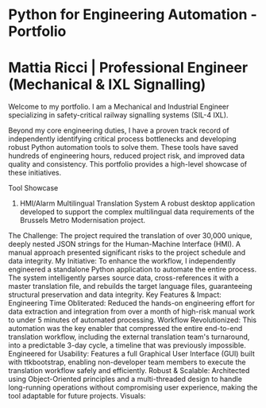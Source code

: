 # Python for Engineering Automation - Portfolio
# Mattia Ricci | Professional Engineer (Mechanical & IXL Signalling)
Welcome to my portfolio. I am a Mechanical and Industrial Engineer specializing in safety-critical railway signalling systems (SIL-4 IXL).

Beyond my core engineering duties, I have a proven track record of independently identifying critical process bottlenecks and developing robust Python automation tools to solve them. These tools have saved hundreds of engineering hours, reduced project risk, and improved data quality and consistency. This portfolio provides a high-level showcase of these initiatives.

Tool Showcase
1. HMI/Alarm Multilingual Translation System
A robust desktop application developed to support the complex multilingual data requirements of the Brussels Metro Modernisation project.

The Challenge: The project required the translation of over 30,000 unique, deeply nested JSON strings for the Human-Machine Interface (HMI). A manual approach presented significant risks to the project schedule and data integrity.
My Initiative: To enhance the workflow, I independently engineered a standalone Python application to automate the entire process. The system intelligently parses source data, cross-references it with a master translation file, and rebuilds the target language files, guaranteeing structural preservation and data integrity.
Key Features & Impact:
Engineering Time Obliterated: Reduced the hands-on engineering effort for data extraction and integration from over a month of high-risk manual work to under 5 minutes of automated processing.
Workflow Revolutionized: This automation was the key enabler that compressed the entire end-to-end translation workflow, including the external translation team's turnaround, into a predictable 3-day cycle, a timeline that was previously impossible.
Engineered for Usability: Features a full Graphical User Interface (GUI) built with ttkbootstrap, enabling non-developer team members to execute the translation workflow safely and efficiently.
Robust & Scalable: Architected using Object-Oriented principles and a multi-threaded design to handle long-running operations without compromising user experience, making the tool adaptable for future projects.
Visuals:
